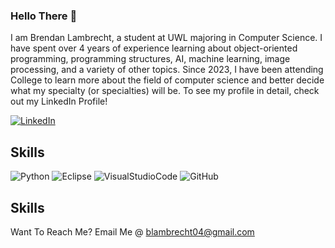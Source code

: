 ### Hello There 👋

I am Brendan Lambrecht, a student at UWL majoring in Computer Science. I have spent over 4 years of experience learning about object-oriented programming, programming structures, AI, machine learning, image processing, and a variety of other topics. Since 2023, I have been attending College to learn more about the field of computer science and better decide what my specialty (or specialties) will be. To see my profile in detail, check out my LinkedIn Profile!

[![LinkedIn](https://img.shields.io/badge/linkedin-%230077B5.svg?style=for-the-badge&logo=linkedin&logoColor=white)](https://www.linkedin.com/in/brendanlambrecht/)

## Skills
![Python](https://img.shields.io/badge/-Python-black?style=flat-square&logo=Python)
![Eclipse](https://img.shields.io/badge/Eclipse-2C2255?style=for-the-badge&logo=eclipse&logoColor=white)
![VisualStudioCode](https://img.shields.io/badge/Visual_Studio_Code-0078D4?style=for-the-badge&logo=visual%20studio%20code&logoColor=white)
![GitHub](https://img.shields.io/badge/-GitHub-181717?style=flat-square&logo=github)

## Skills
Want To Reach Me? Email Me @ blambrecht04@gmail.com


<!---
BlambrechtCodes/BlambrechtCodes is a ✨ special ✨ repository because its `README.md` (this file) appears on your GitHub profile.
You can click the Preview link to take a look at your changes.
--->
